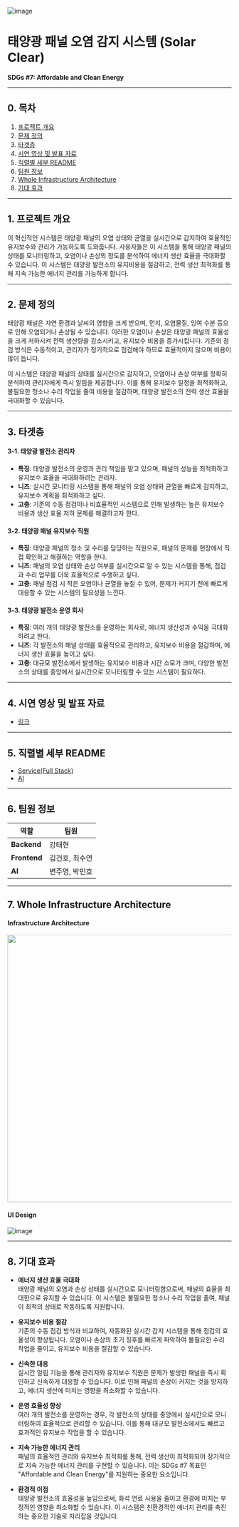 ![image](https://github.com/user-attachments/assets/138563ad-62ca-46f8-9e33-860d2826567c)


# **태양광 패널 오염 감지 시스템 (Solar Clear)**  
**SDGs #7: Affordable and Clean Energy**  

---
## **0. 목차**  
1. [프로젝트 개요](#1-프로젝트-개요)  
2. [문제 정의](#2-문제-정의)  
3. [타겟층](#3-타겟층)    
4. [시연 영상 및 발표 자료](#4-시연-영상-및-발표-자료)  
5. [직렬별 세부 README](#5-직렬별-세부-readme)  
6. [팀원 정보](#6-팀원-정보)  
7. [Whole Infrastructure Architecture](#7-whole-infrastructure-architecture)  
8. [기대 효과](#8-기대-효과)  

---

## **1. 프로젝트 개요**  
이 혁신적인 시스템은 태양광 패널의 오염 상태와 균열을 실시간으로 감지하여 효율적인 유지보수와 관리가 가능하도록 도와줍니다. 사용자들은 이 시스템을 통해 태양광 패널의 상태를 모니터링하고, 오염이나 손상의 정도를 분석하여 에너지 생산 효율을 극대화할 수 있습니다. 이 시스템은 태양광 발전소의 유지비용을 절감하고, 전력 생산 최적화를 통해 지속 가능한 에너지 관리를 가능하게 합니다.

---

## **2. 문제 정의**  
태양광 패널은 자연 환경과 날씨의 영향을 크게 받으며, 먼지, 오염물질, 잉여 수분 등으로 인해 오염되거나 손상될 수 있습니다. 이러한 오염이나 손상은 태양광 패널의 효율성을 크게 저하시켜 전력 생산량을 감소시키고, 유지보수 비용을 증가시킵니다. 기존의 점검 방식은 수동적이고, 관리자가 정기적으로 점검해야 하므로 효율적이지 않으며 비용이 많이 듭니다.  

이 시스템은 태양광 패널의 상태를 실시간으로 감지하고, 오염이나 손상 여부를 정확히 분석하여 관리자에게 즉시 알림을 제공합니다. 이를 통해 유지보수 일정을 최적화하고, 불필요한 청소나 수리 작업을 줄여 비용을 절감하며, 태양광 발전소의 전력 생산 효율을 극대화할 수 있습니다.

---

## **3. 타겟층**  

#### **3-1. 태양광 발전소 관리자**  
- **특징**: 태양광 발전소의 운영과 관리 책임을 맡고 있으며, 패널의 성능을 최적화하고 유지보수 효율을 극대화하려는 관리자.  
- **니즈**: 실시간 모니터링 시스템을 통해 패널의 오염 상태와 균열을 빠르게 감지하고, 유지보수 계획을 최적화하고 싶다.  
- **고충**: 기존의 수동 점검이나 비효율적인 시스템으로 인해 발생하는 높은 유지보수 비용과 생산 효율 저하 문제를 해결하고자 한다.  

#### **3-2. 태양광 패널 유지보수 직원**  
- **특징**: 태양광 패널의 청소 및 수리를 담당하는 직원으로, 패널의 문제를 현장에서 직접 확인하고 해결하는 역할을 한다.  
- **니즈**: 패널의 오염 상태와 손상 여부를 실시간으로 알 수 있는 시스템을 통해, 점검과 수리 업무를 더욱 효율적으로 수행하고 싶다.  
- **고충**: 패널 점검 시 작은 오염이나 균열을 놓칠 수 있어, 문제가 커지기 전에 빠르게 대응할 수 있는 시스템의 필요성을 느낀다.  

#### **3-3. 태양광 발전소 운영 회사**  
- **특징**: 여러 개의 태양광 발전소를 운영하는 회사로, 에너지 생산성과 수익을 극대화하려고 한다.  
- **니즈**: 각 발전소의 패널 상태를 효율적으로 관리하고, 유지보수 비용을 절감하며, 에너지 생산 효율을 높이고 싶다.  
- **고충**: 대규모 발전소에서 발생하는 유지보수 비용과 시간 소모가 크며, 다양한 발전소의 상태를 중앙에서 실시간으로 모니터링할 수 있는 시스템이 필요하다.  

---

## **4. 시연 영상 및 발표 자료**  
* [링크](https://drive.google.com/drive/folders/1X9PiMRji2rHnhtu_W0-xci_jH8bwDsEb?usp=sharing)

---

## **5. 직렬별 세부 README**  
- [Service(Full Stack)](https://github.com/vision-challenge-team-5/solar-clear/README.md)  
- [AI](https://github.com/vision-challenge-team-5/AI/README.md)  

---

## **6. 팀원 정보**  

| 역할        | 팀원          |
|-------------|---------------|
| **Backend** | 강태현        |
| **Frontend**| 김건호, 최수연 |
| **AI**      | 변주영, 박민호 |

---

## **7. Whole Infrastructure Architecture**  
#### Infrastructure Architecture
<img width="600px" src="https://github.com/user-attachments/assets/a97c0a37-59a5-4f8d-8efd-87e0326aeff8"/>


#### UI Design
![image](https://github.com/user-attachments/assets/305f1d7a-f747-4596-a091-5ecc61125f5d)

---

## **8. 기대 효과**

- **에너지 생산 효율 극대화**  
  태양광 패널의 오염과 손상 상태를 실시간으로 모니터링함으로써, 패널의 효율을 최대한으로 유지할 수 있습니다. 이 시스템은 불필요한 청소나 수리 작업을 줄여, 패널이 최적의 상태로 작동하도록 지원합니다.

- **유지보수 비용 절감**  
  기존의 수동 점검 방식과 비교하여, 자동화된 실시간 감지 시스템을 통해 점검의 효율성이 향상됩니다. 오염이나 손상의 초기 징후를 빠르게 파악하여 불필요한 수리 작업을 줄이고, 유지보수 비용을 절감할 수 있습니다.

- **신속한 대응**  
  실시간 알림 기능을 통해 관리자와 유지보수 직원은 문제가 발생한 패널을 즉시 확인하고 신속하게 대응할 수 있습니다. 이로 인해 패널의 손상이 커지는 것을 방지하고, 에너지 생산에 미치는 영향을 최소화할 수 있습니다.

- **운영 효율성 향상**  
  여러 개의 발전소를 운영하는 경우, 각 발전소의 상태를 중앙에서 실시간으로 모니터링하여 효율적으로 관리할 수 있습니다. 이를 통해 대규모 발전소에서도 빠르고 효과적인 유지보수 작업을 할 수 있습니다.

- **지속 가능한 에너지 관리**  
  패널의 효율적인 관리와 유지보수 최적화를 통해, 전력 생산이 최적화되어 장기적으로 지속 가능한 에너지 관리를 구현할 수 있습니다. 이는 SDGs #7 목표인 "Affordable and Clean Energy"를 지원하는 중요한 요소입니다.

- **환경적 이점**  
  태양광 발전소의 효율성을 높임으로써, 화석 연료 사용을 줄이고 환경에 미치는 부정적인 영향을 최소화할 수 있습니다. 이 시스템은 친환경적인 에너지 관리를 촉진하는 중요한 기술로 자리잡을 것입니다.
